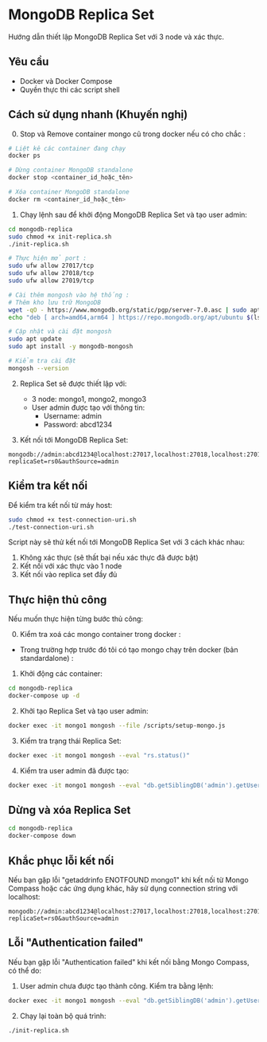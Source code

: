 # MongoDB Replica Set

Hướng dẫn thiết lập MongoDB Replica Set với 3 node và xác thực.

## Yêu cầu

- Docker và Docker Compose
- Quyền thực thi các script shell

## Cách sử dụng nhanh (Khuyến nghị)

0. Stop và Remove container mongo cũ trong docker nếu có cho chắc : 
```sh
# Liệt kê các container đang chạy
docker ps

# Dừng container MongoDB standalone
docker stop <container_id_hoặc_tên>

# Xóa container MongoDB standalone
docker rm <container_id_hoặc_tên>
```

1. Chạy lệnh sau để khởi động MongoDB Replica Set và tạo user admin:

```bash
cd mongodb-replica
sudo chmod +x init-replica.sh
./init-replica.sh

# Thực hiện mở port : 
sudo ufw allow 27017/tcp
sudo ufw allow 27018/tcp
sudo ufw allow 27019/tcp

# Cài thêm mongosh vào hệ thống : 
# Thêm kho lưu trữ MongoDB
wget -qO - https://www.mongodb.org/static/pgp/server-7.0.asc | sudo apt-key add -
echo "deb [ arch=amd64,arm64 ] https://repo.mongodb.org/apt/ubuntu $(lsb_release -cs)/mongodb-org/7.0 multiverse" | sudo tee /etc/apt/sources.list.d/mongodb-org-7.0.list

# Cập nhật và cài đặt mongosh
sudo apt update
sudo apt install -y mongodb-mongosh

# Kiểm tra cài đặt
mongosh --version
```

2. Replica Set sẽ được thiết lập với:
   - 3 node: mongo1, mongo2, mongo3
   - User admin được tạo với thông tin:
     - Username: admin
     - Password: abcd1234

3. Kết nối tới MongoDB Replica Set:

```
mongodb://admin:abcd1234@localhost:27017,localhost:27018,localhost:27019/?replicaSet=rs0&authSource=admin
```

## Kiểm tra kết nối

Để kiểm tra kết nối từ máy host:

```bash
sudo chmod +x test-connection-uri.sh
./test-connection-uri.sh
```

Script này sẽ thử kết nối tới MongoDB Replica Set với 3 cách khác nhau:
1. Không xác thực (sẽ thất bại nếu xác thực đã được bật)
2. Kết nối với xác thực vào 1 node
3. Kết nối vào replica set đầy đủ

## Thực hiện thủ công

Nếu muốn thực hiện từng bước thủ công:

0. Kiểm tra xoá các mongo container trong docker : 
- Trong trường hợp trước đó tôi có tạo mongo chạy trên docker (bản standardalone) : 

1. Khởi động các container:
```bash
cd mongodb-replica
docker-compose up -d
```

2. Khởi tạo Replica Set và tạo user admin:
```bash
docker exec -it mongo1 mongosh --file /scripts/setup-mongo.js
```

3. Kiểm tra trạng thái Replica Set:
```bash
docker exec -it mongo1 mongosh --eval "rs.status()"
```

4. Kiểm tra user admin đã được tạo:
```bash
docker exec -it mongo1 mongosh --eval "db.getSiblingDB('admin').getUsers()"
```

## Dừng và xóa Replica Set

```bash
cd mongodb-replica
docker-compose down
```

## Khắc phục lỗi kết nối

Nếu bạn gặp lỗi "getaddrinfo ENOTFOUND mongo1" khi kết nối từ Mongo Compass hoặc các ứng dụng khác, hãy sử dụng connection string với localhost:

```
mongodb://admin:abcd1234@localhost:27017,localhost:27018,localhost:27019/?replicaSet=rs0&authSource=admin
```

## Lỗi "Authentication failed"

Nếu bạn gặp lỗi "Authentication failed" khi kết nối bằng Mongo Compass, có thể do:

1. User admin chưa được tạo thành công. Kiểm tra bằng lệnh:
```bash
docker exec -it mongo1 mongosh --eval "db.getSiblingDB('admin').getUsers()"
```

2. Chạy lại toàn bộ quá trình:
```bash
./init-replica.sh
``` 